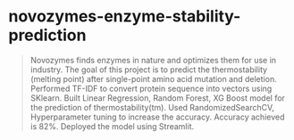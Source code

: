 # novozymes-enzyme-stability-prediction


> Novozymes finds enzymes in nature and optimizes them for use in industry. The goal of this project is to predict the thermostability (melting point) after single-point amino acid mutation and deletion.
> Performed TF-IDF to convert protein sequence into vectors using SKlearn. Built Linear Regression, Random Forest, XG Boost model for the prediction of thermostability(tm).
> Used RandomizedSearchCV, Hyperparameter tuning to increase the accuracy. Accuracy achieved is 82%. Deployed the model using Streamlit.
